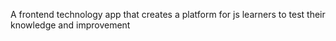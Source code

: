 A frontend technology app that creates a platform for js learners to test their knowledge and improvement
